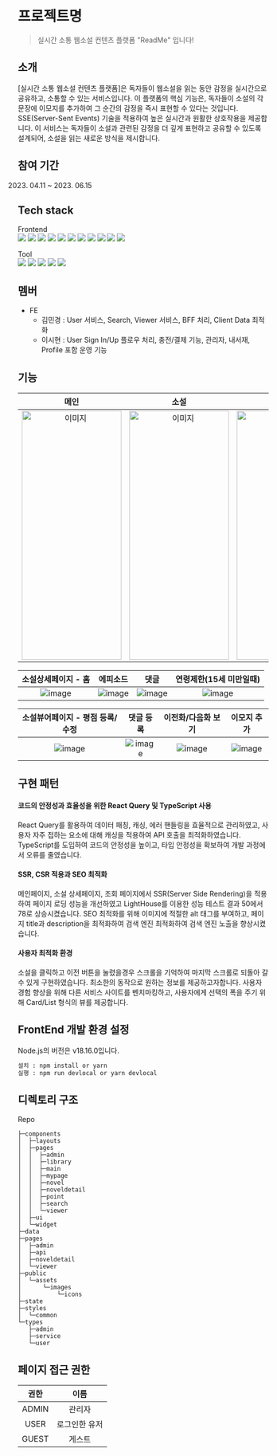 # 프로젝트명
>  실시간 소통 웹소설 컨텐츠 플랫폼 "ReadMe" 입니다!

## 소개
[실시간 소통 웹소설 컨텐츠 플랫폼]은 독자들이 웹소설을 읽는 동안 감정을 실시간으로 공유하고, 소통할 수 있는 서비스입니다. 이 플랫폼의 핵심 기능은, 독자들이 소설의 각 문장에 이모지를 추가하여 그 순간의 감정을 즉시 표현할 수 있다는 것입니다. SSE(Server-Sent Events) 기술을 적용하여 높은 실시간과 원활한 상호작용을 제공합니다. 이 서비스는 독자들이 소설과 관련된 감정을 더 깊게 표현하고 공유할 수 있도록 설계되어, 소설을 읽는 새로운 방식을 제시합니다.

## 참여 기간
2023. 04.11 ~ 2023. 06.15

## Tech stack
Frontend  
<img src="https://img.shields.io/badge/HTML5-E34F26?style=flat&logo=HTML5&logoColor=white" />
<img src="https://img.shields.io/badge/CSS3-1572B6?style=flat&logo=CSS3&logoColor=white" />
<img src="https://img.shields.io/badge/JavaScript-F7DF1E?style=flat&logo=JavaScript&logoColor=white" />
<img src="https://img.shields.io/badge/React-61DAFB?style=flat&logo=React&logoColor=white" />
<img src="https://img.shields.io/badge/React%20Query-FF4154?style=flat&logo=ReactQuery&logoColor=white" />
<img src="https://img.shields.io/badge/Recoil-5A29E4?style=flat&logo=Recoil&logoColor=white" />
<img src="https://img.shields.io/badge/PWA-5A0FC8?style=flat&logo=PWA&logoColor=white" />
<img src="https://img.shields.io/badge/TypeScript-3178C6?style=flat&logo=TypeScript&logoColor=white" />
<img src="https://img.shields.io/badge/Next.js-000000?style=flat&logo=Next.js&logoColor=white" />
<img src="https://img.shields.io/badge/Ant%20Design-0170FE?style=flat&logo=AntDesign&logoColor=white" />
<img src="https://img.shields.io/badge/Axios-000000?style=flat&logo=Axios&logoColor=white" />

Tool  
<img src="https://img.shields.io/badge/IntelliJ IDEA-000000?style=flat&logo=IntelliJ IDEA&logoColor=white" />
<img src="https://img.shields.io/badge/Visual Studio Code-007ACC?style=flat&logo=Visual Studio Code&logoColor=white" />
<img src="https://img.shields.io/badge/GitHub Actions-2088FF?style=flat&logo=GitHub Actions&logoColor=white" />
<img src="https://img.shields.io/badge/Docker-2496ED?style=flat&logo=Docker&logoColor=white" />
<img src="https://img.shields.io/badge/Google Cloud-4285F4?style=flat&logo=Google Cloud&logoColor=white" />

<!-- Markdown link & img dfn's -->
[npm-image]: https://img.shields.io/npm/v/datadog-metrics.svg?style=flat-square
[npm-url]: https://npmjs.org/package/datadog-metrics
[npm-downloads]: https://img.shields.io/npm/dm/datadog-metrics.svg?style=flat-square
[travis-image]: https://img.shields.io/travis/dbader/node-datadog-metrics/master.svg?style=flat-square
[travis-url]: https://travis-ci.org/dbader/node-datadog-metrics
[wiki]: https://github.com/yourname/yourproject/wiki

## 멤버
  * FE
    - 김민경 : User 서비스, Search, Viewer 서비스, BFF 처리, Client Data 최적화
    - 이시현 : User Sign In/Up 플로우 처리, 충전/결제 기능, 관리자, 내서재, Profile 포함 운영 기능

## 기능
|메인|소설|검색|
|:-:|:-:|:-:|
|<img src="https://github.com/BTS-ReadMe/.github/assets/110506500/48d5b681-c6b7-4471-aeb5-a19c10ff144f" width="200" height="500" alt="이미지">|<img src="https://github.com/BTS-ReadMe/.github/assets/110506500/ad986a26-091f-4db4-8382-25479707c984" width="200" height="500" alt="이미지">|<img src="https://github.com/BTS-ReadMe/.github/assets/110506500/9315179f-606c-4085-8be2-3f5731d59e3e" width="200" height="500" alt="이미지">

|소설상세페이지 - 홈|에피소드|댓글|연령제한(15세 미만일때)|
|:-:|:-:|:-:|:-:|
|![image](https://github.com/BTS-ReadMe/readme/assets/113071800/137fc040-8ddb-42de-9107-296bf60a03e8)|![image](https://github.com/BTS-ReadMe/readme/assets/113071800/207cb9f5-6324-486c-a684-26b61c680bed)|![image](https://github.com/BTS-ReadMe/readme/assets/113071800/38e8458c-d84f-47a6-ae09-c0037959b2f9)|![image](https://github.com/BTS-ReadMe/readme/assets/113071800/607bb0a4-b726-48e0-879b-65f874ec324d)


|소설뷰어페이지 - 평점 등록/수정|댓글 등록|이전화/다음화 보기|이모지 추가|
|:-:|:-:|:-:|:-:|
|![image](https://github.com/BTS-ReadMe/readme/assets/113071800/97f6709b-cba9-4377-9b1c-f4e5cc552202)|![image](https://github.com/BTS-ReadMe/readme/assets/113071800/ed0d318c-1972-452d-be16-821a579b12a6)|![image](https://github.com/BTS-ReadMe/readme/assets/113071800/8c355628-6dd4-4684-8ae9-287f5508b49a)|![image](https://github.com/BTS-ReadMe/readme/assets/113071800/b1e80cc5-74f4-429c-b83a-a605f1459216)|

## 구현 패턴
#### 코드의 안정성과 효율성을 위한 React Query 및 TypeScript 사용
React Query를 활용하여 데이터 패칭, 캐싱, 에러 핸들링을 효율적으로 관리하였고, 사용자 자주 접하는 요소에 대해 캐싱을 적용하여 API 호출을 최적화하였습니다. 
TypeScript를 도입하여 코드의 안정성을 높이고, 타입 안정성을 확보하여 개발 과정에서 오류를 줄였습니다.
#### SSR, CSR 적용과 SEO 최적화
메인페이지, 소설 상세페이지, 조회 페이지에서 SSR(Server Side Rendering)을 적용하여 페이지 로딩 성능을 개선하였고 LightHouse를 이용한 성능 테스트 결과 50에서 78로 상승시켰습니다. 
SEO 최적화를 위해 이미지에 적절한 alt 태그를 부여하고, 페이지 title과 description을 최적화하여 검색 엔진 최적화하여 검색 엔진 노출을 향상시켰습니다.
#### 사용자 최적화 환경
소설을 클릭하고 이전 버튼을 눌렸을경우 스크롤을 기억하여 마지막 스크롤로 되돌아 갈 수 있게 구현하였습니다. 최소한의 동작으로 원하는 정보를 제공하고자합니다.
사용자 경험 향상을 위해 다른 서비스 사이트를 벤치마킹하고, 사용자에게 선택의 폭을 주기 위해 Card/List 형식의 뷰를 제공합니다.

## FrontEnd 개발 환경 설정
Node.js의 버전은 v18.16.0입니다.
```sh
설치 : npm install or yarn
실행 : npm run devlocal or yarn devlocal
```

## 디렉토리 구조
Repo
```
├─components
│  ├─layouts
│  ├─pages
│  │  ├─admin
│  │  ├─library
│  │  ├─main
│  │  ├─mypage
│  │  ├─novel
│  │  ├─noveldetail
│  │  ├─point
│  │  ├─search
│  │  └─viewer
│  ├─ui
│  └─widget
├─data
├─pages
│  ├─admin
│  ├─api
│  ├─noveldetail
│  └─viewer
├─public
│  └─assets
│      └─images
│          └─icons
├─state
├─styles
│  └─common
└─types
   ├─admin
   ├─service
   └─user
```
    
## 페이지 접근 권한
|권한|이름|
|:-:|:-:|
|ADMIN|관리자|
|USER|로그인한 유저|
|GUEST|게스트|


